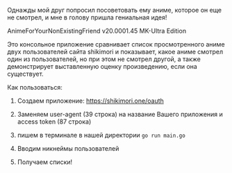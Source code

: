 Однажды мой друг попросил посоветовать ему аниме, которое он еще не смотрел, и мне в голову пришла гениальная идея!

AnimeForYourNonExistingFriend v20.0001.45 MK-Ultra Edition

Это консольное приложение сравнивает список просмотренного аниме двух пользователей сайта shikimori и показывает, какое аниме смотрел один из пользователей, но при этом не смотрел другой, а также демонстрирует выставленную оценку произведению, если она существует.

Как пользоваться:

1. Создаем приложение: https://shikimori.one/oauth

2. Заменяем user-agent (39 строка) на название Вашего приложения и access token (87 строка)

3. пишем в терминале в нашей директории `go run main.go`

4. Вводим никнеймы пользователей

5. Получаем списки!